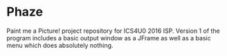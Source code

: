 # Phaze
Paint me a Picture! project repository for ICS4U0 2016 ISP.
Version 1 of the program includes a basic output window as a JFrame as well as
a basic menu which does absolutely nothing.